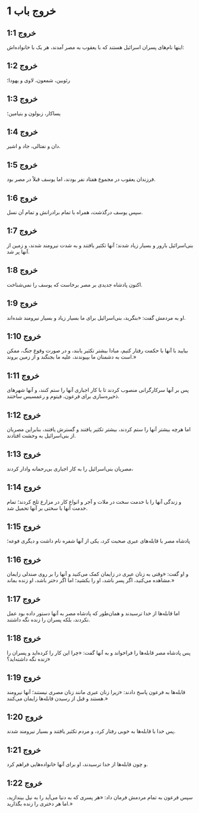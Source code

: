 # خروج باب 1

## خروج 1:1
اینها نام‌های پسران اسرائیل هستند که با یعقوب به مصر آمدند، هر یک با خانواده‌اش:

## خروج 1:2
رئوبین، شمعون، لاوی و یهودا؛

## خروج 1:3
یساکار، زبولون و بنیامین؛

## خروج 1:4
دان و نفتالی، جاد و اشیر.

## خروج 1:5
فرزندان یعقوب در مجموع هفتاد نفر بودند، اما یوسف قبلاً در مصر بود.

## خروج 1:6
سپس یوسف درگذشت، همراه با تمام برادرانش و تمام آن نسل.

## خروج 1:7
بنی‌اسرائیل بارور و بسیار زیاد شدند؛ آنها تکثیر یافتند و به شدت نیرومند شدند، و زمین از آنها پر شد.

## خروج 1:8
اکنون پادشاه جدیدی بر مصر برخاست که یوسف را نمی‌شناخت.

## خروج 1:9
او به مردمش گفت: «بنگرید، بنی‌اسرائیل برای ما بسیار زیاد و بسیار نیرومند شده‌اند.

## خروج 1:10
بیایید با آنها با حکمت رفتار کنیم، مبادا بیشتر تکثیر یابند، و در صورت وقوع جنگ، ممکن است به دشمنان ما بپیوندند، علیه ما بجنگند و از زمین بروند.»

## خروج 1:11
پس بر آنها سرکارگرانی منصوب کردند تا با کار اجباری آنها را ستم کنند، و آنها شهرهای ذخیره‌سازی برای فرعون، فیتوم و رعمسیس ساختند.

## خروج 1:12
اما هرچه بیشتر آنها را ستم کردند، بیشتر تکثیر یافتند و گسترش یافتند، بنابراین مصریان از بنی‌اسرائیل به وحشت افتادند.

## خروج 1:13
مصریان بنی‌اسرائیل را به کار اجباری بی‌رحمانه وادار کردند،

## خروج 1:14
و زندگی آنها را با خدمت سخت در ملات و آجر و انواع کار در مزارع تلخ کردند؛ تمام خدمت آنها با سختی بر آنها تحمیل شد.

## خروج 1:15
پادشاه مصر با قابله‌های عبری صحبت کرد، یکی از آنها شفره نام داشت و دیگری فوعه؛

## خروج 1:16
و او گفت: «وقتی به زنان عبری در زایمان کمک می‌کنید و آنها را بر روی صندلی زایمان مشاهده می‌کنید، اگر پسر باشد، او را بکشید؛ اما اگر دختر باشد، او زنده بماند.»

## خروج 1:17
اما قابله‌ها از خدا ترسیدند و همان‌طور که پادشاه مصر به آنها دستور داده بود عمل نکردند، بلکه پسران را زنده نگه داشتند.

## خروج 1:18
پس پادشاه مصر قابله‌ها را فراخواند و به آنها گفت: «چرا این کار را کرده‌اید و پسران را زنده نگه داشته‌اید؟»

## خروج 1:19
قابله‌ها به فرعون پاسخ دادند: «زیرا زنان عبری مانند زنان مصری نیستند؛ آنها نیرومند هستند و قبل از رسیدن قابله‌ها زایمان می‌کنند.»

## خروج 1:20
پس خدا با قابله‌ها به خوبی رفتار کرد، و مردم تکثیر یافتند و بسیار نیرومند شدند.

## خروج 1:21
و چون قابله‌ها از خدا ترسیدند، او برای آنها خانواده‌هایی فراهم کرد.

## خروج 1:22
سپس فرعون به تمام مردمش فرمان داد: «هر پسری که به دنیا می‌آید را به نیل بیندازید، اما هر دختری را زنده بگذارید.»
